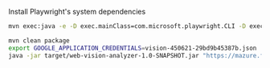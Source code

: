 Install Playwright's system dependencies
```bash
mvn exec:java -e -D exec.mainClass=com.microsoft.playwright.CLI -D exec.args="install"
```

```bash
mvn clean package
export GOOGLE_APPLICATION_CREDENTIALS=vision-450621-29bd9b45387b.json
java -jar target/web-vision-analyzer-1.0-SNAPSHOT.jar "https://mazure.fr"
```

